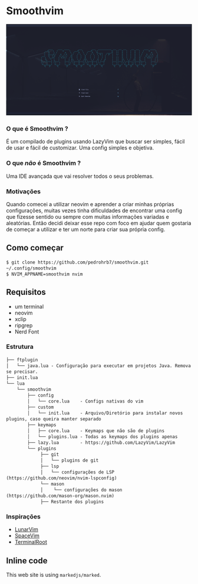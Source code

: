 # Smoothvim

![Smoothvim screenshot](https://github.com/pedrohrb7/smoothvim/blob/develop/smoothvim.png?raw=true)

### O que é Smoothvim ?

É um compilado de plugins usando LazyVim que buscar ser simples, fácil de usar e fácil de customizar. Uma config simples e objetiva.

### O que _não_ é Smoothvim ?

Uma IDE avançada que vai resolver todos o seus problemas.

### Motivações

Quando comecei a utilizar neovim e aprender a criar minhas próprias configurações,
muitas vezes tinha dificuldades de encontrar uma config que fizesse sentido ou sempre com muitas informações variadas e aleatórias.
Então decidi deixar esse repo com foco em ajudar quem gostaria de começar a utilizar e ter um norte para criar sua própria config.

## Como começar

```
$ git clone https://github.com/pedrohrb7/smoothvim.git ~/.config/smoothvim
$ NVIM_APPNAME=smoothvim nvim
```

## Requisitos

- um terminal
- neovim
- xclip
- ripgrep
- Nerd Font

### Estrutura

```
├── ftplugin
│   └── java.lua - Configuração para executar em projetos Java. Remova se precisar.
├── init.lua
└── lua
    └── smoothvim
        ├── config
        │   └── core.lua    - Configs nativas do vim
        ├── custom
        │   └── init.lua    - Arquivo/Diretório para instalar novos plugins, caso queira manter separado
        ├── keymaps
        │   ├── core.lua    - Keymaps que não são de plugins
        │   └── plugins.lua - Todas as keymaps dos plugins apenas
        ├── lazy.lua        - https://github.com/LazyVim/LazyVim
        └── plugins
             ├── git
             │   └── plugins de git
             ├── lsp
             │   └── configurações de LSP (https://github.com/neovim/nvim-lspconfig)
             └── mason
             │    └── configurações do mason (https://github.com/mason-org/mason.nvim)
             ├── Restante dos plugins
```

### Inspirações

- [LunarVim](https://github.com/LunarVim/LunarVim)
- [SpaceVim](https://github.com/wsdjeg/SpaceVim)
- [TerminalRoot](https://www.youtube.com/TerminalRootTV)

## Inline code

This web site is using `markedjs/marked`.

